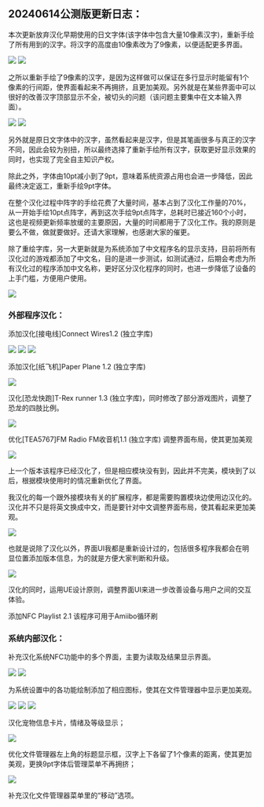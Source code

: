20240614公测版更新日志：
-------------------------------------------------------------------------------------------
本次更新放弃汉化早期使用的日文字体(该字体中包含大量10像素汉字)，重新手绘了所有用到的汉字。将汉字的高度由10像素改为了9像素，以便适配更多界面。

<img src="screenshot/Screenshot-001.png">
<img src="screenshot/Screenshot-002.png">

之所以重新手绘了9像素的汉字，是因为这样做可以保证在多行显示时能留有1个像素的行间距，使界面看起来不再拥挤，且更加美观。另外就是在某些界面中可以很好的改善汉字顶部显示不全，被切头的问题（该问题主要集中在文本输入界面）。

<img src="screenshot/Screenshot-003.png">
<img src="screenshot/Screenshot-004.png">

另外就是原日文字体中的汉字，虽然看起来是汉字，但是其笔画很多与真正的汉字不同，因此会较为别扭，所以最终选择了重新手绘所有汉字，获取更好显示效果的同时，也实现了完全自主知识产权。

除此之外，字体由10pt减小到了9pt，意味着系统资源占用也会进一步降低，因此最终决定返工，重新手绘9pt字体。

在整个汉化过程中阵字的手绘花费了大量时间，基本占到了汉化工作量的70%，从一开始手绘10pt点阵字，再到这次手绘9pt点阵字，总耗时已接近160个小时，这也是视频更新频率放缓的主要原因，大量的时间都用于了汉化工作。我的原则是要么不做，做就要做好。还请大家理解，也感谢大家的催更。


除了重绘字库，另一大更新就是为系统添加了中文程序名的显示支持，目前将所有汉化过的游戏都添加了中文名，目的是进一步测试，如测试通过，后期会考虑为所有汉化过的程序添加中文名称，更好区分汉化程序的同时，也进一步降低了设备的上手门槛，方便用户使用。

<img src="screenshot/Screenshot-005.png">


### 外部程序汉化：

添加汉化[接电线]Connect Wires1.2 (独立字库)

<img src="screenshot/Screenshot-006.png">
<img src="screenshot/Screenshot-007.png">
<img src="screenshot/Screenshot-008.png">

添加汉化[纸飞机]Paper Plane 1.2 (独立字库)

<img src="screenshot/Screenshot-009.png">

汉化[恐龙快跑]T-Rex runner 1.3 (独立字库)，同时修改了部分游戏图片，调整了恐龙的四肢比例。

<img src="screenshot/Screenshot-010.png">

优化[TEA5767]FM Radio FM收音机1.1 (独立字库) 调整界面布局，使其更加美观

<img src="screenshot/Screenshot-011.png">

上一个版本该程序已经汉化了，但是相应模块没有到，因此并不完美，模块到了以后，根据模块使用时的情况重新优化了界面。

我汉化的每一个跟外接模块有关的扩展程序，都是需要购置模块边使用边汉化的。汉化并不只是将英文换成中文，而是要针对中文调整界面布局，使其看起来更加美观。

<img src="screenshot/Screenshot-012.png">

也就是说除了汉化以外，界面UI我都是重新设计过的，包括很多程序我都会在明显位置添加版本信息，为的就是方便大家判断和升级。

<img src="screenshot/Screenshot-013.png">

汉化的同时，运用UE设计原则，调整界面UI来进一步改善设备与用户之间的交互体验。

添加NFC Playlist 2.1 该程序可用于Amiibo循环刷

### 系统内部汉化：

补充汉化系统NFC功能中的多个界面，主要为读取及结果显示界面。

<img src="screenshot/Screenshot-014.png">
<img src="screenshot/Screenshot-015.png">

为系统设置中的各功能绘制添加了相应图标，使其在文件管理器中显示更加美观。

<img src="screenshot/Screenshot-016.png">
<img src="screenshot/Screenshot-017.png">
<img src="screenshot/Screenshot-018.png">

汉化宠物信息卡片，情绪及等级显示；

<img src="screenshot/Screenshot-019.png">

优化文件管理器左上角的标题显示框，汉字上下各留了1个像素的距离，使其更加美观，更换9pt字体后管理菜单不再拥挤；

<img src="screenshot/Screenshot-020.png">

补充汉化文件管理器菜单里的“移动”选项。
